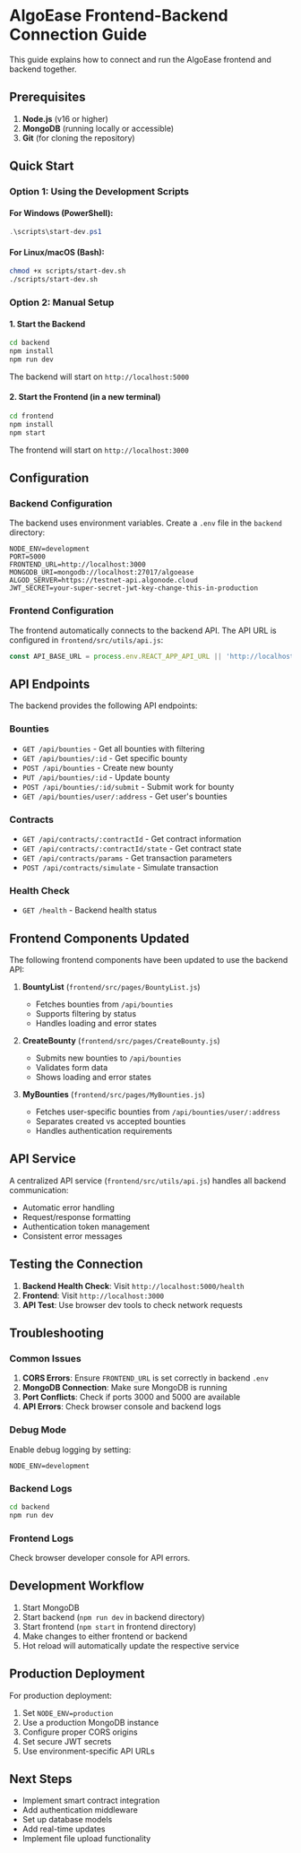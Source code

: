 # AlgoEase Frontend-Backend Connection Guide

This guide explains how to connect and run the AlgoEase frontend and backend together.

## Prerequisites

1. **Node.js** (v16 or higher)
2. **MongoDB** (running locally or accessible)
3. **Git** (for cloning the repository)

## Quick Start

### Option 1: Using the Development Scripts

#### For Windows (PowerShell):
```powershell
.\scripts\start-dev.ps1
```

#### For Linux/macOS (Bash):
```bash
chmod +x scripts/start-dev.sh
./scripts/start-dev.sh
```

### Option 2: Manual Setup

#### 1. Start the Backend

```bash
cd backend
npm install
npm run dev
```

The backend will start on `http://localhost:5000`

#### 2. Start the Frontend (in a new terminal)

```bash
cd frontend
npm install
npm start
```

The frontend will start on `http://localhost:3000`

## Configuration

### Backend Configuration

The backend uses environment variables. Create a `.env` file in the `backend` directory:

```env
NODE_ENV=development
PORT=5000
FRONTEND_URL=http://localhost:3000
MONGODB_URI=mongodb://localhost:27017/algoease
ALGOD_SERVER=https://testnet-api.algonode.cloud
JWT_SECRET=your-super-secret-jwt-key-change-this-in-production
```

### Frontend Configuration

The frontend automatically connects to the backend API. The API URL is configured in `frontend/src/utils/api.js`:

```javascript
const API_BASE_URL = process.env.REACT_APP_API_URL || 'http://localhost:5000/api';
```

## API Endpoints

The backend provides the following API endpoints:

### Bounties
- `GET /api/bounties` - Get all bounties with filtering
- `GET /api/bounties/:id` - Get specific bounty
- `POST /api/bounties` - Create new bounty
- `PUT /api/bounties/:id` - Update bounty
- `POST /api/bounties/:id/submit` - Submit work for bounty
- `GET /api/bounties/user/:address` - Get user's bounties

### Contracts
- `GET /api/contracts/:contractId` - Get contract information
- `GET /api/contracts/:contractId/state` - Get contract state
- `GET /api/contracts/params` - Get transaction parameters
- `POST /api/contracts/simulate` - Simulate transaction

### Health Check
- `GET /health` - Backend health status

## Frontend Components Updated

The following frontend components have been updated to use the backend API:

1. **BountyList** (`frontend/src/pages/BountyList.js`)
   - Fetches bounties from `/api/bounties`
   - Supports filtering by status
   - Handles loading and error states

2. **CreateBounty** (`frontend/src/pages/CreateBounty.js`)
   - Submits new bounties to `/api/bounties`
   - Validates form data
   - Shows loading and error states

3. **MyBounties** (`frontend/src/pages/MyBounties.js`)
   - Fetches user-specific bounties from `/api/bounties/user/:address`
   - Separates created vs accepted bounties
   - Handles authentication requirements

## API Service

A centralized API service (`frontend/src/utils/api.js`) handles all backend communication:

- Automatic error handling
- Request/response formatting
- Authentication token management
- Consistent error messages

## Testing the Connection

1. **Backend Health Check**: Visit `http://localhost:5000/health`
2. **Frontend**: Visit `http://localhost:3000`
3. **API Test**: Use browser dev tools to check network requests

## Troubleshooting

### Common Issues

1. **CORS Errors**: Ensure `FRONTEND_URL` is set correctly in backend `.env`
2. **MongoDB Connection**: Make sure MongoDB is running
3. **Port Conflicts**: Check if ports 3000 and 5000 are available
4. **API Errors**: Check browser console and backend logs

### Debug Mode

Enable debug logging by setting:
```env
NODE_ENV=development
```

### Backend Logs
```bash
cd backend
npm run dev
```

### Frontend Logs
Check browser developer console for API errors.

## Development Workflow

1. Start MongoDB
2. Start backend (`npm run dev` in backend directory)
3. Start frontend (`npm start` in frontend directory)
4. Make changes to either frontend or backend
5. Hot reload will automatically update the respective service

## Production Deployment

For production deployment:

1. Set `NODE_ENV=production`
2. Use a production MongoDB instance
3. Configure proper CORS origins
4. Set secure JWT secrets
5. Use environment-specific API URLs

## Next Steps

- Implement smart contract integration
- Add authentication middleware
- Set up database models
- Add real-time updates
- Implement file upload functionality
